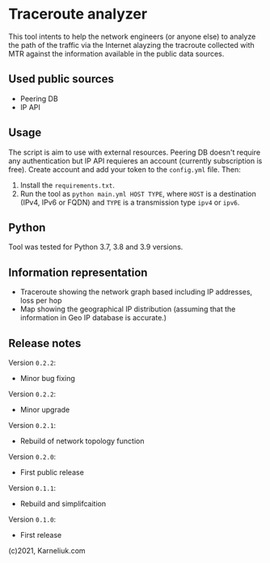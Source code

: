 # Traceroute analyzer
This tool intents to help the network engineers (or anyone else) to analyze the path of the traffic via the Internet alayzing the tracroute collected with MTR against the information available in the public data sources.

## Used public sources
- Peering DB
- IP API

## Usage
The script is aim to use with external resources. Peering DB doesn't require any authentication but IP API requieres an account (currently subscription is free). Create account and add your token to the `config.yml` file. Then:
1. Install the `requirements.txt`.
2. Run the tool as `python main.yml HOST TYPE`, where `HOST` is a destination (IPv4, IPv6 or FQDN) and `TYPE` is a transmission type `ipv4` or `ipv6`.

## Python
Tool was tested for Python 3.7, 3.8 and 3.9 versions.

## Information representation
- Traceroute showing the network graph based including IP addresses, loss per hop
- Map showing the geographical IP distribution (assuming that the information in Geo IP database is accurate.)

## Release notes
Version `0.2.2`:
- Minor bug fixing

Version `0.2.2`:
- Minor upgrade

Version `0.2.1`:
- Rebuild of network topology function

Version `0.2.0`:
- First public release

Version `0.1.1`:
- Rebuild and simplifcaition

Version `0.1.0`:
- First release

(c)2021, Karneliuk.com